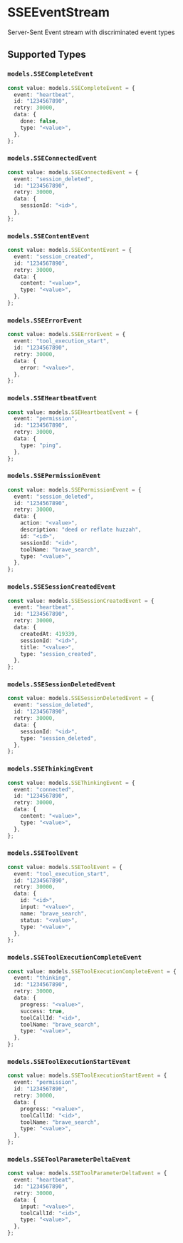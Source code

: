 # SSEEventStream

Server-Sent Event stream with discriminated event types


## Supported Types

### `models.SSECompleteEvent`

```typescript
const value: models.SSECompleteEvent = {
  event: "heartbeat",
  id: "1234567890",
  retry: 30000,
  data: {
    done: false,
    type: "<value>",
  },
};
```

### `models.SSEConnectedEvent`

```typescript
const value: models.SSEConnectedEvent = {
  event: "session_deleted",
  id: "1234567890",
  retry: 30000,
  data: {
    sessionId: "<id>",
  },
};
```

### `models.SSEContentEvent`

```typescript
const value: models.SSEContentEvent = {
  event: "session_created",
  id: "1234567890",
  retry: 30000,
  data: {
    content: "<value>",
    type: "<value>",
  },
};
```

### `models.SSEErrorEvent`

```typescript
const value: models.SSEErrorEvent = {
  event: "tool_execution_start",
  id: "1234567890",
  retry: 30000,
  data: {
    error: "<value>",
  },
};
```

### `models.SSEHeartbeatEvent`

```typescript
const value: models.SSEHeartbeatEvent = {
  event: "permission",
  id: "1234567890",
  retry: 30000,
  data: {
    type: "ping",
  },
};
```

### `models.SSEPermissionEvent`

```typescript
const value: models.SSEPermissionEvent = {
  event: "session_deleted",
  id: "1234567890",
  retry: 30000,
  data: {
    action: "<value>",
    description: "deed or reflate huzzah",
    id: "<id>",
    sessionId: "<id>",
    toolName: "brave_search",
    type: "<value>",
  },
};
```

### `models.SSESessionCreatedEvent`

```typescript
const value: models.SSESessionCreatedEvent = {
  event: "heartbeat",
  id: "1234567890",
  retry: 30000,
  data: {
    createdAt: 419339,
    sessionId: "<id>",
    title: "<value>",
    type: "session_created",
  },
};
```

### `models.SSESessionDeletedEvent`

```typescript
const value: models.SSESessionDeletedEvent = {
  event: "session_deleted",
  id: "1234567890",
  retry: 30000,
  data: {
    sessionId: "<id>",
    type: "session_deleted",
  },
};
```

### `models.SSEThinkingEvent`

```typescript
const value: models.SSEThinkingEvent = {
  event: "connected",
  id: "1234567890",
  retry: 30000,
  data: {
    content: "<value>",
    type: "<value>",
  },
};
```

### `models.SSEToolEvent`

```typescript
const value: models.SSEToolEvent = {
  event: "tool_execution_start",
  id: "1234567890",
  retry: 30000,
  data: {
    id: "<id>",
    input: "<value>",
    name: "brave_search",
    status: "<value>",
    type: "<value>",
  },
};
```

### `models.SSEToolExecutionCompleteEvent`

```typescript
const value: models.SSEToolExecutionCompleteEvent = {
  event: "thinking",
  id: "1234567890",
  retry: 30000,
  data: {
    progress: "<value>",
    success: true,
    toolCallId: "<id>",
    toolName: "brave_search",
    type: "<value>",
  },
};
```

### `models.SSEToolExecutionStartEvent`

```typescript
const value: models.SSEToolExecutionStartEvent = {
  event: "permission",
  id: "1234567890",
  retry: 30000,
  data: {
    progress: "<value>",
    toolCallId: "<id>",
    toolName: "brave_search",
    type: "<value>",
  },
};
```

### `models.SSEToolParameterDeltaEvent`

```typescript
const value: models.SSEToolParameterDeltaEvent = {
  event: "heartbeat",
  id: "1234567890",
  retry: 30000,
  data: {
    input: "<value>",
    toolCallId: "<id>",
    type: "<value>",
  },
};
```

